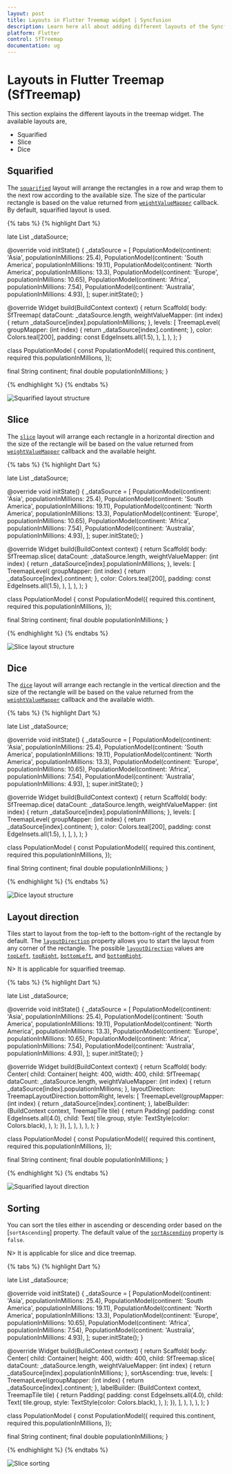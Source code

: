 ```yaml
---
layout: post
title: Layouts in Flutter Treemap widget | Syncfusion
description: Learn here all about adding different layouts of the Syncfusion Flutter Treemap (SfTreemap) widget and more.
platform: Flutter
control: SfTreemap
documentation: ug
---
```


# Layouts in Flutter Treemap (SfTreemap)

This section explains the different layouts in the treemap widget. The available layouts are,

* Squarified
* Slice
* Dice

## Squarified

The [`squarified`](https://pub.dev/documentation/syncfusion_flutter_treemap/latest/treemap/SfTreemap/SfTreemap.html) layout will arrange the rectangles in a row and wrap them to the next row according to the available size. The size of the particular rectangle is based on the value returned from [`weightValueMapper`](https://pub.dev/documentation/syncfusion_flutter_treemap/latest/treemap/SfTreemap/weightValueMapper.html) callback. By default, squarified layout is used.

{% tabs %}
{% highlight Dart %}

  late List<PopulationModel> _dataSource;

  @override
  void initState() {
    _dataSource = <PopulationModel>[
        PopulationModel(continent: 'Asia', populationInMillions: 25.4),
        PopulationModel(continent: 'South America', populationInMillions: 19.11),
        PopulationModel(continent: 'North America', populationInMillions: 13.3),
        PopulationModel(continent: 'Europe', populationInMillions: 10.65),
        PopulationModel(continent: 'Africa', populationInMillions: 7.54),
        PopulationModel(continent: 'Australia', populationInMillions: 4.93),
    ];
    super.initState();
  }

  @override
  Widget build(BuildContext context) {
    return Scaffold(
      body: SfTreemap(
          dataCount: _dataSource.length,
          weightValueMapper: (int index) {
            return _dataSource[index].populationInMillions;
          },
          levels: [
            TreemapLevel(
              groupMapper: (int index) {
                return _dataSource[index].continent;
              },
              color: Colors.teal[200],
              padding: const EdgeInsets.all(1.5),
            ),
          ],
        ),
    );
  }

class PopulationModel {
  const PopulationModel({
    required this.continent,
    required this.populationInMillions,
  });

  final String continent;
  final double populationInMillions;
}

{% endhighlight %}
{% endtabs %}

![Squarified layout structure](images/layout/squarified-layout.png)

## Slice

The [`slice`](https://pub.dev/documentation/syncfusion_flutter_treemap/latest/treemap/SfTreemap/SfTreemap.slice.html) layout will arrange each rectangle in a horizontal direction and the size of the rectangle will be based on the value returned from [`weightValueMapper`](https://pub.dev/documentation/syncfusion_flutter_treemap/latest/treemap/SfTreemap/weightValueMapper.html) callback and the available height.

{% tabs %}
{% highlight Dart %}

  late List<PopulationModel> _dataSource;

  @override
  void initState() {
    _dataSource = <PopulationModel>[
        PopulationModel(continent: 'Asia', populationInMillions: 25.4),
        PopulationModel(continent: 'South America', populationInMillions: 19.11),
        PopulationModel(continent: 'North America', populationInMillions: 13.3),
        PopulationModel(continent: 'Europe', populationInMillions: 10.65),
        PopulationModel(continent: 'Africa', populationInMillions: 7.54),
        PopulationModel(continent: 'Australia', populationInMillions: 4.93),
    ];
    super.initState();
  }

  @override
  Widget build(BuildContext context) {
    return Scaffold(
      body: SfTreemap.slice(
          dataCount: _dataSource.length,
          weightValueMapper: (int index) {
            return _dataSource[index].populationInMillions;
          },
          levels: [
            TreemapLevel(
              groupMapper: (int index) {
                return _dataSource[index].continent;
              },
              color: Colors.teal[200],
              padding: const EdgeInsets.all(1.5),
            ),
          ],
        ),
    );
  }

class PopulationModel {
  const PopulationModel({
    required this.continent,
    required this.populationInMillions,
  });

  final String continent;
  final double populationInMillions;
}

{% endhighlight %}
{% endtabs %}

![Slice layout structure](images/layout/slice-layout.png)

## Dice

The [`dice`](https://pub.dev/documentation/syncfusion_flutter_treemap/latest/treemap/SfTreemap/SfTreemap.dice.html) layout will arrange each rectangle in the vertical direction and the size of the rectangle will be based on the value returned from the [`weightValueMapper`](https://pub.dev/documentation/syncfusion_flutter_treemap/latest/treemap/SfTreemap/weightValueMapper.html) callback and the available width.

{% tabs %}
{% highlight Dart %}

  late List<PopulationModel> _dataSource;

  @override
  void initState() {
    _dataSource = <PopulationModel>[
        PopulationModel(continent: 'Asia', populationInMillions: 25.4),
        PopulationModel(continent: 'South America', populationInMillions: 19.11),
        PopulationModel(continent: 'North America', populationInMillions: 13.3),
        PopulationModel(continent: 'Europe', populationInMillions: 10.65),
        PopulationModel(continent: 'Africa', populationInMillions: 7.54),
        PopulationModel(continent: 'Australia', populationInMillions: 4.93),
    ];
    super.initState();
  }

  @override
  Widget build(BuildContext context) {
    return Scaffold(
      body: SfTreemap.dice(
          dataCount: _dataSource.length,
          weightValueMapper: (int index) {
            return _dataSource[index].populationInMillions;
          },
          levels: [
            TreemapLevel(
              groupMapper: (int index) {
                return _dataSource[index].continent;
              },
              color: Colors.teal[200],
              padding: const EdgeInsets.all(1.5),
            ),
          ],
        ),
    );
  }

class PopulationModel {
  const PopulationModel({
    required this.continent,
    required this.populationInMillions,
  });

  final String continent;
  final double populationInMillions;
}

{% endhighlight %}
{% endtabs %}

![Dice layout structure](images/layout/dice-layout.png)

## Layout direction

Tiles start to layout from the top-left to the bottom-right of the rectangle by default. The [`layoutDirection`](https://pub.dev/documentation/syncfusion_flutter_treemap/latest/treemap/SfTreemap/layoutDirection.html) property allows you to start the layout from any corner of the rectangle. The possible [`layoutDirection`](https://pub.dev/documentation/syncfusion_flutter_treemap/latest/treemap/SfTreemap/layoutDirection.html) values are [`topLeft`](https://pub.dev/documentation/syncfusion_flutter_treemap/latest/treemap/TreemapLayoutDirection.html#topLeft), [`topRight`](https://pub.dev/documentation/syncfusion_flutter_treemap/latest/treemap/TreemapLayoutDirection.html#topRight), [`bottomLeft`](https://pub.dev/documentation/syncfusion_flutter_treemap/latest/treemap/TreemapLayoutDirection.html#bottomLeft), and [`bottomRight`](https://pub.dev/documentation/syncfusion_flutter_treemap/latest/treemap/TreemapLayoutDirection.html#bottomRight).

N> It is applicable for squarified treemap.

{% tabs %}
{% highlight Dart %}

  late List<PopulationModel> _dataSource;

  @override
  void initState() {
    _dataSource = <PopulationModel>[
        PopulationModel(continent: 'Asia', populationInMillions: 25.4),
        PopulationModel(continent: 'South America', populationInMillions: 19.11),
        PopulationModel(continent: 'North America', populationInMillions: 13.3),
        PopulationModel(continent: 'Europe', populationInMillions: 10.65),
        PopulationModel(continent: 'Africa', populationInMillions: 7.54),
        PopulationModel(continent: 'Australia', populationInMillions: 4.93),
    ];
    super.initState();
  }

  @override
  Widget build(BuildContext context) {
    return Scaffold(
      body: Center(
          child: Container(
            height: 400,
            width: 400,
            child: SfTreemap(
              dataCount: _dataSource.length,
              weightValueMapper: (int index) {
                return _dataSource[index].populationInMillions;
              },
              layoutDirection: TreemapLayoutDirection.bottomRight,
              levels: [
                TreemapLevel(groupMapper: (int index) {
                  return _dataSource[index].continent;
                }, labelBuilder: (BuildContext context, TreemapTile tile) {
                  return Padding(
                    padding: const EdgeInsets.all(4.0),
                    child: Text(
                      tile.group,
                      style: TextStyle(color: Colors.black),
                    ),
                  );
                }),
              ],
            ),
          ),
      ),
    );
  }

class PopulationModel {
  const PopulationModel({
    required this.continent,
    required this.populationInMillions,
  });

  final String continent;
  final double populationInMillions;
}

{% endhighlight %}
{% endtabs %}

![Squarified layout direction](images/layout/squarified-layout-direction.png)

## Sorting

You can sort the tiles either in ascending or descending order based on the [`sortAscending`] property. The default value of the [`sortAscending`](https://pub.dev/documentation/syncfusion_flutter_treemap/latest/treemap/SfTreemap/sortAscending.html) property is `false`.

N> It is applicable for slice and dice treemap.

{% tabs %}
{% highlight Dart %}

  late List<PopulationModel> _dataSource;

  @override
  void initState() {
    _dataSource = <PopulationModel>[
        PopulationModel(continent: 'Asia', populationInMillions: 25.4),
        PopulationModel(continent: 'South America', populationInMillions: 19.11),
        PopulationModel(continent: 'North America', populationInMillions: 13.3),
        PopulationModel(continent: 'Europe', populationInMillions: 10.65),
        PopulationModel(continent: 'Africa', populationInMillions: 7.54),
        PopulationModel(continent: 'Australia', populationInMillions: 4.93),
    ];
    super.initState();
  }

  @override
  Widget build(BuildContext context) {
    return Scaffold(
      body: Center(
          child: Container(
            height: 400,
            width: 400,
            child: SfTreemap.slice(
              dataCount: _dataSource.length,
              weightValueMapper: (int index) {
                return _dataSource[index].populationInMillions;
              },
              sortAscending: true,
              levels: [
                TreemapLevel(groupMapper: (int index) {
                  return _dataSource[index].continent;
                }, labelBuilder: (BuildContext context, TreemapTile tile) {
                  return Padding(
                    padding: const EdgeInsets.all(4.0),
                    child: Text(
                      tile.group,
                      style: TextStyle(color: Colors.black),
                    ),
                  );
                }),
              ],
            ),
          ),
      ),
    );
  }

class PopulationModel {
  const PopulationModel({
    required this.continent,
    required this.populationInMillions,
  });

  final String continent;
  final double populationInMillions;
}

{% endhighlight %}
{% endtabs %}

![Slice sorting](images/layout/slice-sorting.png)